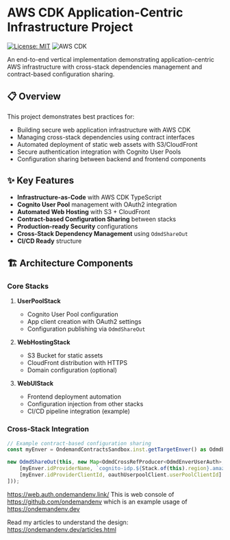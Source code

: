 # AWS CDK Application-Centric Infrastructure Project

[![License: MIT](https://img.shields.io/badge/License-MIT-yellow.svg)](https://opensource.org/licenses/MIT)
![AWS CDK](https://img.shields.io/badge/AWS_CDK-2.x-FF9900.svg?logo=amazon-aws)

An end-to-end vertical implementation demonstrating application-centric AWS infrastructure with cross-stack dependencies management and contract-based configuration sharing.




## 📋 Overview

This project demonstrates best practices for:
- Building secure web application infrastructure with AWS CDK
- Managing cross-stack dependencies using contract interfaces
- Automated deployment of static web assets with S3/CloudFront
- Secure authentication integration with Cognito User Pools
- Configuration sharing between backend and frontend components

## ✨ Key Features

- **Infrastructure-as-Code** with AWS CDK TypeScript
- **Cognito User Pool** management with OAuth2 integration
- **Automated Web Hosting** with S3 + CloudFront
- **Contract-based Configuration Sharing** between stacks
- **Production-ready Security** configurations
- **Cross-Stack Dependency Management** using `OdmdShareOut`
- **CI/CD Ready** structure

## 🏗️ Architecture Components

### Core Stacks

1. **UserPoolStack**
    - Cognito User Pool configuration
    - App client creation with OAuth2 settings
    - Configuration publishing via `OdmdShareOut`

2. **WebHostingStack**
    - S3 Bucket for static assets
    - CloudFront distribution with HTTPS
    - Domain configuration (optional)

3. **WebUIStack**
    - Frontend deployment automation
    - Configuration injection from other stacks
    - CI/CD pipeline integration (example)

### Cross-Stack Integration

```typescript
// Example contract-based configuration sharing
const myEnver = OndemandContractsSandbox.inst.getTargetEnver() as OdmdEnverUserAuthSbx;

new OdmdShareOut(this, new Map<OdmdCrossRefProducer<OdmdEnverUserAuth>, any>([
    [myEnver.idProviderName, `cognito-idp.${Stack.of(this).region}.amazonaws.com/${userPool.userPoolId}`],
    [myEnver.idProviderClientId, oauthUserpoolClient.userPoolClientId]
]));
```

https://web.auth.ondemandenv.link/
This is web console of https://github.com/ondemandenv which is an example usage of https://ondemandenv.dev

Read my articles to understand the design:
https://ondemandenv.dev/articles.html
